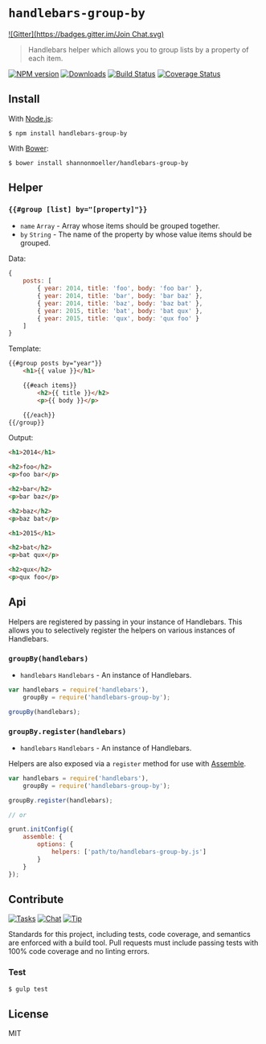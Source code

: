# `handlebars-group-by`

[![Gitter](https://badges.gitter.im/Join Chat.svg)](https://gitter.im/shannonmoeller/handlebars-group-by?utm_source=badge&utm_medium=badge&utm_campaign=pr-badge&utm_content=badge)

> Handlebars helper which allows you to group lists by a property of each item.

[![NPM version][npm-img]][npm-url] [![Downloads][downloads-img]][npm-url] [![Build Status][travis-img]][travis-url] [![Coverage Status][coveralls-img]][coveralls-url]

## Install

With [Node.js](http://nodejs.org):

    $ npm install handlebars-group-by

With [Bower](http://bower.io):

    $ bower install shannonmoeller/handlebars-group-by

## Helper

### `{{#group [list] by="[property]"}}`

- `name` `Array` - Array whose items should be grouped together.
- `by` `String` - The name of the property by whose value items should be grouped.

Data:

```js
{
    posts: [
        { year: 2014, title: 'foo', body: 'foo bar' },
        { year: 2014, title: 'bar', body: 'bar baz' },
        { year: 2014, title: 'baz', body: 'baz bat' },
        { year: 2015, title: 'bat', body: 'bat qux' },
        { year: 2015, title: 'qux', body: 'qux foo' }
    ]
}
```

Template:

```html
{{#group posts by="year"}}
	<h1>{{ value }}</h1>

	{{#each items}}
		<h2>{{ title }}</h2>
		<p>{{ body }}</p>

	{{/each}}
{{/group}}
```

Output:

```html
<h1>2014</h1>

<h2>foo</h2>
<p>foo bar</p>

<h2>bar</h2>
<p>bar baz</p>

<h2>baz</h2>
<p>baz bat</p>

<h1>2015</h1>

<h2>bat</h2>
<p>bat qux</p>

<h2>qux</h2>
<p>qux foo</p>
```

## Api

Helpers are registered by passing in your instance of Handlebars. This allows
you to selectively register the helpers on various instances of Handlebars.

### `groupBy(handlebars)`

- `handlebars` `Handlebars` - An instance of Handlebars.

```js
var handlebars = require('handlebars'),
    groupBy = require('handlebars-group-by');

groupBy(handlebars);
```

### `groupBy.register(handlebars)`

- `handlebars` `Handlebars` - An instance of Handlebars.

Helpers are also exposed via a `register` method for use with [Assemble](http://assemble.io/).

```js
var handlebars = require('handlebars'),
    groupBy = require('handlebars-group-by');

groupBy.register(handlebars);

// or

grunt.initConfig({
    assemble: {
        options: {
            helpers: ['path/to/handlebars-group-by.js']
        }
    }
});
```

## Contribute

[![Tasks][waffle-img]][waffle-url] [![Chat][gitter-img]][gitter-url] [![Tip][gittip-img]][gittip-url]

Standards for this project, including tests, code coverage, and semantics are enforced with a build tool. Pull requests must include passing tests with 100% code coverage and no linting errors.

### Test

```sh
$ gulp test
```

## License

MIT

[coveralls-img]: http://img.shields.io/coveralls/shannonmoeller/handlebars-group-by/master.svg?style=flat-square
[coveralls-url]: https://coveralls.io/r/shannonmoeller/handlebars-group-by
[downloads-img]: http://img.shields.io/npm/dm/handlebars-group-by.svg?style=flat-square
[gitter-img]:    http://img.shields.io/badge/chat-shannonmoeller/handlebars--group-by-blue.svg?style=flat-square
[gitter-url]:    https://gitter.im/shannonmoeller/handlebars-group-by
[gittip-img]:    http://img.shields.io/gittip/shannonmoeller.svg?style=flat-square
[gittip-url]:    https://www.gittip.com/shannonmoeller
[npm-img]:       http://img.shields.io/npm/v/handlebars-group-by.svg?style=flat-square
[npm-url]:       https://npmjs.org/package/handlebars-group-by
[travis-img]:    http://img.shields.io/travis/shannonmoeller/handlebars-group-by.svg?style=flat-square
[travis-url]:    https://travis-ci.org/shannonmoeller/handlebars-group-by
[waffle-img]:    http://img.shields.io/github/issues/shannonmoeller/handlebars-group-by.svg?style=flat-square
[waffle-url]:    http://waffle.io/shannonmoeller/handlebars-group-by
